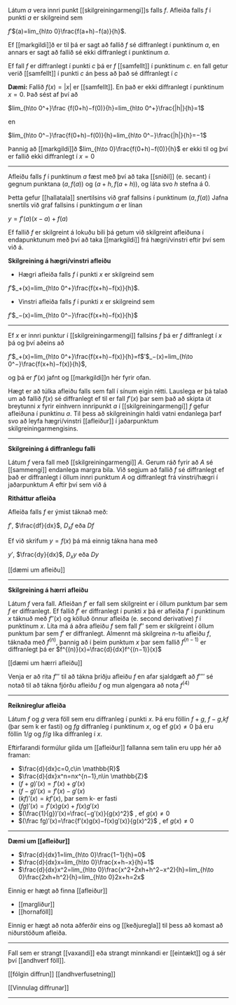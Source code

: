 Látum $a$ vera innri punkt [[skilgreiningarmengi]]s falls $f$. Afleiða falls $f$ í punkti $a$ er skilgreind sem

$f$′$(a)=lim_{h\to 0}\frac{f(a+h)−f(a)}{h}$.

Ef [[markgildi]]ð er til þá er sagt að fallið $f$ sé diffranlegt í punktinum $a$, en annars er sagt að fallið sé ekki diffranlegt í punktinum $a$.

Ef fall $f$ er diffranlegt í punkti $c$ þá er $f$ [[samfellt]] í punktinum $c$.
en fall getur verið [[samfellt]] í punkti $c$ án þess að það sé diffranlegt í $c$

**Dæmi:**
Fallið $f(x)=|x|$ er [[samfellt]]. En það er ekki diffranlegt í punktinum $x=0$. 
Það sést af því að

$lim_{h\to 0^+}\frac {f(0+h)−f(0)}{h}=lim_{h\to 0^+}\frac{|h|}{h}=1$

en

$lim_{h\to 0^−}\frac{f(0+h)−f(0)}{h}=lim_{h\to 0^−}\frac{|h|}{h}=−1$

Þannig að [[markgildi]]ð $lim_{h\to 0}\frac{f(0+h)−f(0)}{h}$ er ekki til og því er fallið ekki diffranlegt í $x=0$

****
Afleiðu falls $f$ í punktinum $a$ fæst með því að taka [[sniðil]] (e. secant) í gegnum punktana $(a,f(a))$ og $(a+h,f(a+h))$, og láta svo $h$ stefna á $0$.

Þetta gefur [[hallatala]] snertilsins við graf fallsins í punktinum $(a,f(a))$
Jafna snertils við graf fallsins í punktingum $a$ er línan

$y=f$′$(a)(x−a)+f(a)$

Ef fallið $f$ er skilgreint á lokuðu bili þá getum við skilgreint afleiðuna í endapunktunum með því að taka [[markgildi]] frá hægri/vinstri eftir því sem við á.

**Skilgreining á hægri/vinstri afleiðu**

- Hægri afleiða falls $f$ í punkti $x$ er skilgreind sem

$f$′$_+(x)=lim_{h\to 0^+}\frac{f(x+h)−f(x)}{h}$.

 - Vinstri afleiða falls $f$ í punkti $x$ er skilgreind sem

$f$′$_−(x)=lim_{h\to 0^−}\frac{f(x+h)−f(x)}{h}$

****

Ef $x$ er innri punktur í [[skilgreiningarmengi]] fallsins $f$ þá er $f$ diffranlegt í $x$ þá og því aðeins að

$f$′$_+(x)=lim_{h\to 0^+}\frac{f(x+h)−f(x)}{h}=f$′$_−(x)=lim_{h\to 0^−}\frac{f(x+h)−f(x)}{h}$,

og þá er $f$′$(x)$ jafnt og [[markgildi]]n hér fyrir ofan.

Hægt er að túlka afleiðu falls sem fall í sínum eigin rétti. Lauslega er þá talað um að fallið $f(x)$ sé diffranlegt ef til er fall $f$′$(x)$ þar sem það að skipta út breytunni $x$ fyrir einhvern innripunkt $a$ í [[skilgreiningarmengi]] $f$ gefur afleiðuna í punktinu $a$. Til þess að skilgreiningin haldi vatni endanlega þarf svo að leyfa hægri/vinstri [[afleiður]] í jaðarpunktum skilgreiningarmengisins.
****

**Skilgreining á diffranlegu falli**

Látum $f$ vera fall með [[skilgreiningarmengi]] $A$. Gerum ráð fyrir að $A$ sé [[sammengi]] endanlega margra bila. Við segjum að fallið $f$ sé diffranlegt ef það er diffranlegt í öllum innri punktum $A$ og diffranlegt frá vinstri/hægri í jaðarpunktum $A$ eftir því sem við á

**Ritháttur afleiða**

Afleiða falls $f$ er ýmist táknað með:

$f'$, $\frac{df}{dx}$, $D_xf$ eða $Df$

Ef við skrifum $y=f(x)$ þá má einnig tákna hana með

$y'$, $\frac{dy}{dx}$, $D_xy$ eða $Dy$

[[dæmi um afleiðu]]
****

**Skilgreining á hærri afleiðu**

Látum $f$ vera fall. Afleiðan $f′$ er fall sem skilgreint er í öllum punktum þar sem $f$ er diffranlegt.
Ef fallið $f′$ er diffranlegt í punkti $x$ þá er afleiða $f′$ í punktinum $x$ táknuð með $f′′(x)$ og kölluð önnur afleiða (e. second derivative) $f$ í punktinum $x$. Líta má á aðra afleiðu $f$ sem fall $f′′$ sem er skilgreint í öllum punktum þar sem $f′$ er diffranlegt.
Almennt má skilgreina $n$-tu afleiðu $f$, táknaða með $f^{(n)}$, þannig að í þeim punktum $x$ þar sem fallið $f^{(n−1)}$ er diffranlegt þá er $f^{(n)}(x)=\frac{d}{dx}f^{(n−1)}(x)$

[[dæmi um hærri afleiðu]]

Venja er að rita $f′′′$ til að tákna þriðju afleiðu $f$ en afar sjaldgæft að $f′′′′$ sé notað til að tákna fjórðu afleiðu $f$ og mun algengara að nota $f^{(4)}$
****

**Reiknireglur afleiða**

Látum $f$ og $g$ vera föll sem eru diffranleg í punkti $x$. Þá eru föllin $f+g$, $f−g$,$kf$ (þar sem k er fasti) og $fg$ diffranleg í punktinum $x$, og ef $g(x)\neq 0$ þá eru föllin $1/g$ og $f/g$ líka diffranleg í $x$.

Eftirfarandi formúlur gilda um [[afleiður]] fallanna sem talin eru upp hér að framan:

-   $\frac{d}{dx}c=0,c\in \mathbb{R}$
-   $\frac{d}{dx}x^n=nx^{n−1},n\in \mathbb{Z}$
-   $(f+g)′(x)=f′(x)+g′(x)$
-   $(f−g)′(x)=f′(x)−g′(x)$
-   $(kf)′(x)=kf′(x)$, þar sem k- er fasti
-   $(fg)′(x)=f′(x)g(x)+f(x)g′(x)$
-   $(\frac{1}{g})′(x)=\frac{−g′(x)}{g(x)^2}$ , ef $g(x)≠0$
-   $(\frac fg)′(x)=\frac{f′(x)g(x)−f(x)g′(x)}{g(x)^2}$ , ef $g(x)\neq 0$
***

**Dæmi um [[afleiður]]**

- $\frac{d}{dx}1=lim_{h\to 0}\frac{1−1}{h}=0$
- $\frac{d}{dx}x=lim_{h\to 0}\frac{x+h−x}{h}=1$
- $\frac{d}{dx}x^2=lim_{h\to 0}\frac{x^2+2xh+h^2−x^2}{h}=lim_{h\to 0}\frac{2xh+h^2}{h}=lim_{h\to 0}2x+h=2x$

Einnig er hægt að finna [[afleiður]]

- [[margliður]]
- [[hornaföll]]

Einnig er hægt að nota aðferðir eins og [[keðjuregla]] til þess að komast að niðurstöðum afleiða.

***

Fall sem er strangt [[vaxandi]] eða strangt minnkandi er [[eintækt]] og á sér því [[andhverf föll]].

[[fólgin diffrun]]
[[andhverfusetning]]

[[Vinnulag diffrunar]]

***
